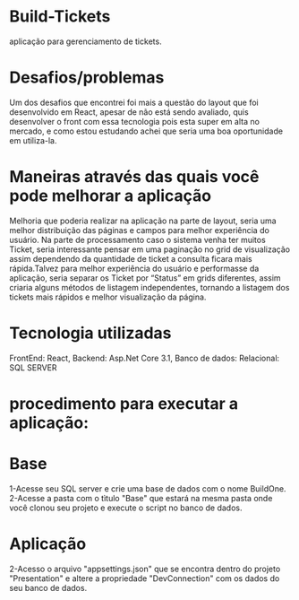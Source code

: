 # Build-Tickets
aplicação para gerenciamento de tickets.

# Desafios/problemas 
Um dos desafios que encontrei foi mais a questão do layout que foi desenvolvido em React, apesar de não está sendo avaliado, quis desenvolver o front com essa tecnologia pois esta super em alta no mercado, e como estou estudando achei que seria uma boa oportunidade em utiliza-la.

# Maneiras através das quais você pode melhorar a aplicação
Melhoria que poderia realizar na aplicação na parte de layout, seria uma melhor distribuição das páginas e campos para melhor experiência do usuário. Na parte de processamento caso o sistema venha ter muitos Ticket, seria interessante pensar em uma paginação  no grid de visualização assim dependendo da quantidade de ticket a consulta ficara mais rápida.Talvez para melhor experiência do usuário e performasse da aplicação, seria separar os Ticket por “Status” em grids diferentes, assim criaria alguns métodos de listagem independentes, tornando a listagem dos tickets mais rápidos e melhor visualização da página.

# Tecnologia utilizadas

FrontEnd: React,
Backend: Asp.Net Core 3.1,
Banco de dados: Relacional: SQL SERVER

# procedimento para executar a aplicação:

# Base
1-Acesse seu SQL server e crie uma base de dados com o nome BuildOne.
2-Acesse a pasta com o tìtulo "Base" que estará na mesma pasta onde você clonou seu projeto e execute o script no banco de dados. 

# Aplicação
2-Acesso o arquivo "appsettings.json" que se encontra dentro do projeto "Presentation" e altere a propriedade "DevConnection"  com os dados do seu banco de dados.
